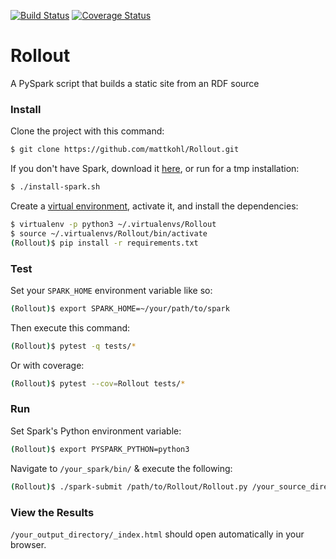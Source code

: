[![Build Status](https://travis-ci.org/mattkohl/Rollout.svg?branch=master)](https://travis-ci.org/mattkohl/Rollout) [![Coverage Status](https://coveralls.io/repos/github/mattkohl/Rollout/badge.svg?branch=master)](https://coveralls.io/github/mattkohl/Rollout?branch=master)

# Rollout

A PySpark script that builds a static site from an RDF source

### Install

Clone the project with this command:

```bash
$ git clone https://github.com/mattkohl/Rollout.git
```
    
If you don't have Spark, download it [here](http://spark.apache.org/downloads.html), or run for a tmp installation:

```bash
$ ./install-spark.sh
```

Create a [virtual environment](https://pypi.python.org/pypi/virtualenv), activate it, and install the dependencies:

```bash
$ virtualenv -p python3 ~/.virtualenvs/Rollout
$ source ~/.virtualenvs/Rollout/bin/activate
(Rollout)$ pip install -r requirements.txt
```

### Test
Set your `SPARK_HOME` environment variable like so:
```bash
(Rollout)$ export SPARK_HOME=~/your/path/to/spark
```
Then execute this command:
```bash
(Rollout)$ pytest -q tests/* 
```

Or with coverage:

```bash
(Rollout)$ pytest --cov=Rollout tests/*
```

### Run 

Set Spark's Python environment variable:

```bash
(Rollout)$ export PYSPARK_PYTHON=python3
```

Navigate to `/your_spark/bin/` & execute the following:

```bash
(Rollout)$ ./spark-submit /path/to/Rollout/Rollout.py /your_source_directory/input.nq /your_output_directory/
```

### View the Results

`/your_output_directory/_index.html` should open automatically in your browser.